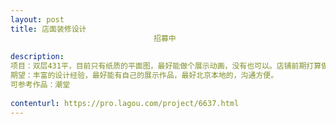 ```yaml
---                
layout: post       
title: 店面装修设计
                                招募中
           
description: 
项目：双层431平，目前只有纸质的平面图，最好能做个展示动画，没有也可以。店铺前期打算做海鲜加工。
期望：丰富的设计经验，最好能有自己的展示作品，最好北京本地的，沟通方便。
可参考作品：潮堂
     
contenturl: https://pro.lagou.com/project/6637.html      
---                 
```

